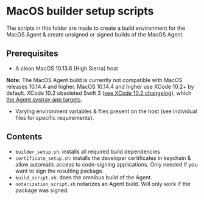 # MacOS builder setup scripts

The scripts in this folder are made to create a build environment for the MacOS Agent & create unsigned or signed builds of the MacOS Agent.


## Prerequisites

- A clean MacOS 10.13.6 (High Sierra) host

**Note:** The MacOS Agent build is currently not compatible with MacOS releases 10.14.4 and higher. MacOS 10.14.4 and higher use XCode 10.2+ by default. XCode 10.2 obsoleted Swift 3 ([see XCode 10.2 changelog](https://developer.apple.com/documentation/xcode_release_notes/xcode_10_2_release_notes/swift_5_release_notes_for_xcode_10_2?preferredLanguage=occ)), which [the Agent systray app targets](https://github.com/DataDog/datadog-agent/blob/master/omnibus/config/software/datadog-agent.rb#L226).

- Varying environment variables & files present on the host (see individual files for specific requirements).

## Contents

- `builder_setup.sh`: installs all required build dependencies
- `certificate_setup.sh`: installs the developer certificates in keychain & allow automatic access to code-signing applications. Only needed if you want to sign the resulting package.
- `build_script.sh`: does the omnibus build of the Agent.
- `notarization_script.sh` notarizes an Agent build. Will only work if the package was signed.
